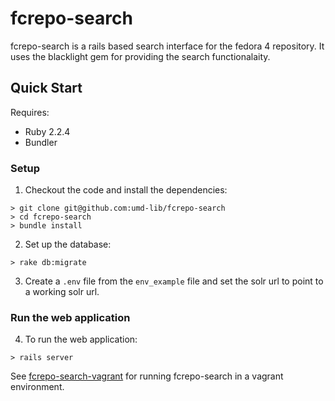# fcrepo-search
fcrepo-search is a rails based search interface for the fedora 4 repository. It uses the blacklight gem for providing the search functionalaity.  


## Quick Start

Requires:

* Ruby 2.2.4
* Bundler

### Setup
1) Checkout the code and install the dependencies:

```
> git clone git@github.com:umd-lib/fcrepo-search
> cd fcrepo-search
> bundle install
```

2) Set up the database:

```
> rake db:migrate
```

3) Create a `.env` file from the `env_example` file and set the solr url to point to a working solr url.


### Run the web application

4) To run the web application:

```
> rails server
```

See [fcrepo-search-vagrant][1] for running fcrepo-search in a vagrant environment.

[1]: https://github.com/umd-lib/fcrepo-search-vagrant
